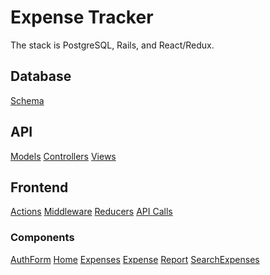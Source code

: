 # Expense Tracker

The stack is PostgreSQL, Rails, and React/Redux.

## Database
[Schema][schema]

## API
[Models][models]
[Controllers][controllers]
[Views][views]

## Frontend
[Actions][actions]
[Middleware][middleware]
[Reducers][reducers]
[API Calls][util]
### Components
[AuthForm][auth_form]
[Home][home]
[Expenses][expenses]
[Expense][expense]
[Report][report]
[SearchExpenses][searchexpenses]

[schema]: db/schema.rb
[models]: app/models
[controllers]: app/controllers
[views]: app/views
[actions]: frontend/actions
[middleware]: frontend/middleware
[reducers]: frontend/reducers
[util]: frontend/util
[auth_form]: frontend/components/auth_form.
[home]: frontend/components/home.
[expenses]: frontend/components/expenses.
[expense]: frontend/components/expense
[report]: frontend/components/report
[searchexpenses]: frontend/components/search_expenses
